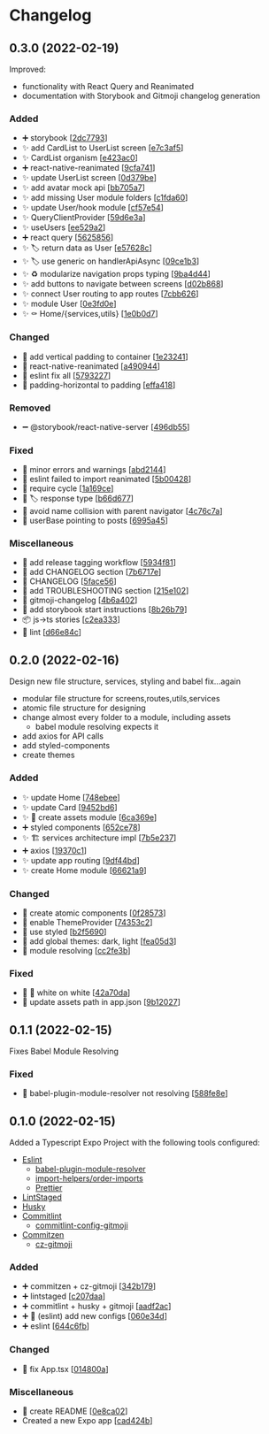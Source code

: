# Changelog

<a name="0.3.0"></a>
## 0.3.0 (2022-02-19)

Improved:
 - functionality with React Query and Reanimated
 - documentation with Storybook and Gitmoji changelog generation

### Added

- ➕ storybook [[2dc7793](https://github.com/thlmenezes/grocery-price-watch/commit/2dc77931daa5a19398c2ee6b236919de147c444b)]
- ✨ add CardList to UserList screen [[e7c3af5](https://github.com/thlmenezes/grocery-price-watch/commit/e7c3af58649b3977821d0dec3241d67b5ceb2512)]
- ✨ CardList organism [[e423ac0](https://github.com/thlmenezes/grocery-price-watch/commit/e423ac00e73514284f18263a9f866304ddc9bb9e)]
- ➕ react-native-reanimated [[9cfa741](https://github.com/thlmenezes/grocery-price-watch/commit/9cfa7414c49dd8302fba906a67e7b706c36c0a2d)]
- ✨ update UserList screen [[0d379be](https://github.com/thlmenezes/grocery-price-watch/commit/0d379be114827211adb591e1f3fe4ba33569ad60)]
- ✨ add avatar mock api [[bb705a7](https://github.com/thlmenezes/grocery-price-watch/commit/bb705a772b93bad7491f642c115a8d86ac997644)]
- ✨ add missing User module folders [[c1fda60](https://github.com/thlmenezes/grocery-price-watch/commit/c1fda606aa1c66adfb08184bb3741e52759e9041)]
- ✨ update User/hook module [[cf57e54](https://github.com/thlmenezes/grocery-price-watch/commit/cf57e5409f1513692df3b3a66a88217ba24d3c2a)]
- ✨ QueryClientProvider [[59d6e3a](https://github.com/thlmenezes/grocery-price-watch/commit/59d6e3ab6837d1ceafafc3b6a3148b83ada225b8)]
- ✨ useUsers [[ee529a2](https://github.com/thlmenezes/grocery-price-watch/commit/ee529a22c6edb87617a547e095745d25c1a5b7a2)]
- ➕ react query [[5625856](https://github.com/thlmenezes/grocery-price-watch/commit/562585612b0fa303789d2ff4623622bcca159281)]
- ✨ 🏷️ return data as User [[e57628c](https://github.com/thlmenezes/grocery-price-watch/commit/e57628c4049aed406dd3f05b77460d7edc2bb546)]
- ✨ 🏷️ use generic on handlerApiAsync [[09ce1b3](https://github.com/thlmenezes/grocery-price-watch/commit/09ce1b35adb211072620a579f906b90b13d01a17)]
- ✨ ♻️ modularize navigation props typing [[9ba4d44](https://github.com/thlmenezes/grocery-price-watch/commit/9ba4d446c8f4c87872d6a82acbbd6110665d5595)]
- ✨ add buttons to navigate between screens [[d02b868](https://github.com/thlmenezes/grocery-price-watch/commit/d02b86826cc9cbedbfa209f6be23f4cb5b7e4eca)]
- ✨ connect User routing to app routes [[7cbb626](https://github.com/thlmenezes/grocery-price-watch/commit/7cbb626171a71dbdc284db528e3cedf8b1ec69d2)]
- ✨ module User [[0e3fd0e](https://github.com/thlmenezes/grocery-price-watch/commit/0e3fd0ecf651c94175cd31b749dbc80feeb06322)]
- ✨ ⚰️ Home/{services,utils} [[1e0b0d7](https://github.com/thlmenezes/grocery-price-watch/commit/1e0b0d7438eaf493741762962b86a8d0301ecc3e)]

### Changed

- 💄 add vertical padding to container [[1e23241](https://github.com/thlmenezes/grocery-price-watch/commit/1e2324128e3bd20281cc25f72961eaf638d08f20)]
- 🔧 react-native-reanimated [[a490944](https://github.com/thlmenezes/grocery-price-watch/commit/a49094495238a930c2e1a5c5eace7094d18f0f0c)]
- 🚨 eslint fix all [[5793227](https://github.com/thlmenezes/grocery-price-watch/commit/57932270505ed538b22922250b7f04263d488bab)]
- 💄 padding-horizontal to padding [[effa418](https://github.com/thlmenezes/grocery-price-watch/commit/effa418e1c3736aab69b366653e54100a0613856)]

### Removed

- ➖ @storybook/react-native-server [[496db55](https://github.com/thlmenezes/grocery-price-watch/commit/496db555ba08a8c81028024095988181e3c14e48)]

### Fixed

- 🐛 minor errors and warnings [[abd2144](https://github.com/thlmenezes/grocery-price-watch/commit/abd21444b520a354e48076ef34d4b71bc0d627e5)]
- 🐛 eslint failed to import reanimated [[5b00428](https://github.com/thlmenezes/grocery-price-watch/commit/5b00428aa8e724b4b6148b0a053b2b820a106971)]
- 🐛 require cycle [[1a169ce](https://github.com/thlmenezes/grocery-price-watch/commit/1a169ced89bf8fd37ac811acd1d6f530dced0278)]
- 🐛 🏷️ response type [[b66d677](https://github.com/thlmenezes/grocery-price-watch/commit/b66d677595958846188c706a72524cc7609f4953)]
- 🐛 avoid name collision with parent navigator [[4c76c7a](https://github.com/thlmenezes/grocery-price-watch/commit/4c76c7a5aaee70fa40077b5d4a1b983d7e755700)]
- 🐛 userBase pointing to posts [[6995a45](https://github.com/thlmenezes/grocery-price-watch/commit/6995a456ad0d652e6c710f47e46e2eb0a2dfba6e)]

### Miscellaneous

- 📝 add release tagging workflow [[5934f81](https://github.com/thlmenezes/grocery-price-watch/commit/5934f812650468f51defd35af7bdc86e74120b66)]
- 📝 add CHANGELOG section [[7b6717e](https://github.com/thlmenezes/grocery-price-watch/commit/7b6717ee5ae6dd2380cbe926a688a85487f90237)]
- 📝 CHANGELOG [[5face56](https://github.com/thlmenezes/grocery-price-watch/commit/5face565bb535d85d42f20f332e7842a4d1b62e9)]
- 📝 add TROUBLESHOOTING section [[215e102](https://github.com/thlmenezes/grocery-price-watch/commit/215e102b9898e73d77e97f180dbc88721d626666)]
- 🔨 gitmoji-changelog [[4b6a402](https://github.com/thlmenezes/grocery-price-watch/commit/4b6a4020b4ea1a04a00360d564d4de915c80a69a)]
- 📝 add storybook start instructions [[8b26b79](https://github.com/thlmenezes/grocery-price-watch/commit/8b26b796bc9525a39a147d2bf2d0872d6d41e520)]
- 📦 js-&gt;ts stories [[c2ea333](https://github.com/thlmenezes/grocery-price-watch/commit/c2ea333de1602761d3df466c16a7eb1ce298a8ad)]
- 🔨 lint [[d66e84c](https://github.com/thlmenezes/grocery-price-watch/commit/d66e84cae69eccffb235cf6a3c96df918bc3c668)]


<a name="0.2.0"></a>
## 0.2.0 (2022-02-16)

Design new file structure, services, styling and babel fix...again
- modular file structure for screens,routes,utils,services
- atomic file structure for designing
- change almost every folder to a module, including assets
  - babel module resolving expects it
- add axios for API calls
- add styled-components
- create themes

### Added

- ✨ update Home [[748ebee](https://github.com/thlmenezes/grocery-price-watch/commit/748ebee3d4d10bc1bd80da32f1516f48cac6a460)]
- ✨ update Card [[9452bd6](https://github.com/thlmenezes/grocery-price-watch/commit/9452bd69ae1919d536ded4a72fd6847bbc4a7db7)]
- ✨ 🚚 create assets module [[6ca369e](https://github.com/thlmenezes/grocery-price-watch/commit/6ca369e2fb1fa8a3ded12ac860a1e4376c0b4edb)]
- ➕ styled components [[652ce78](https://github.com/thlmenezes/grocery-price-watch/commit/652ce78e148e941a226c93c880eafaffaae65bdf)]
- ✨ 🏗️ services architecture impl [[7b5e237](https://github.com/thlmenezes/grocery-price-watch/commit/7b5e2375da41ea792fc47204d3b6206ce21733b1)]
- ➕ axios [[19370c1](https://github.com/thlmenezes/grocery-price-watch/commit/19370c11d836be9ef32ddec554771332fc270e05)]
- ✨ update app routing [[9df44bd](https://github.com/thlmenezes/grocery-price-watch/commit/9df44bdf15e531c3b12717d13710d1690eea8b9e)]
- ✨ create Home module [[66621a9](https://github.com/thlmenezes/grocery-price-watch/commit/66621a9dd7eafe4ec643eca54079f91dc0b0091c)]

### Changed

- 💄 create atomic components [[0f28573](https://github.com/thlmenezes/grocery-price-watch/commit/0f28573aea72cf9fd5c7b406d3d942f350197b23)]
- 💄 enable ThemeProvider [[74353c2](https://github.com/thlmenezes/grocery-price-watch/commit/74353c2c6bec5817d3c982595e6b8cadcf05d7a5)]
- 💄 use styled [[b2f5690](https://github.com/thlmenezes/grocery-price-watch/commit/b2f56900412f6c58d07691d950fe3afa6b35b929)]
- 💄 add global themes: dark, light [[fea05d3](https://github.com/thlmenezes/grocery-price-watch/commit/fea05d362f6601f196ee5fa32285f31ac86be84d)]
- 🔧 module resolving [[cc2fe3b](https://github.com/thlmenezes/grocery-price-watch/commit/cc2fe3bdec67fc0b1de6b7f89f3abd32f88d0c4b)]

### Fixed

- 🐛 💄 white on white [[42a70da](https://github.com/thlmenezes/grocery-price-watch/commit/42a70da9874ac477fce3bd10353d1de623b4f707)]
- 🐛 update assets path in app.json [[9b12027](https://github.com/thlmenezes/grocery-price-watch/commit/9b12027124d6a4a123adce986af04e4200d56732)]


<a name="0.1.1"></a>
## 0.1.1 (2022-02-15)

Fixes Babel Module Resolving

### Fixed

- 🐛 babel-plugin-module-resolver not resolving [[588fe8e](https://github.com/thlmenezes/grocery-price-watch/commit/588fe8e1e9d6ee97e23161e8f2ea44d9541a75de)]


<a name="0.1.0"></a>
## 0.1.0 (2022-02-15)

Added a Typescript Expo Project with the following tools configured:
- [Eslint](https://eslint.org/)
  - [babel-plugin-module-resolver](https://www.npmjs.com/package/babel-plugin-module-resolver)
  - [import-helpers/order-imports
](https://github.com/Tibfib/eslint-plugin-import-helpers#readme)
  - [Prettier](https://prettier.io/)
- [LintStaged](https://www.npmjs.com/package/lint-staged)
- [Husky](https://typicode.github.io/husky/#/)
- [Commitlint](https://commitlint.js.org/#/)
  - [commitlint-config-gitmoji](https://www.npmjs.com/package/commitlint-config-gitmoji)
- [Commitzen](https://commitizen-tools.github.io/commitizen/)
  - [cz-gitmoji](https://github.com/Landish/cz-gitmoji)

### Added

- ➕ commitzen + cz-gitmoji [[342b179](https://github.com/thlmenezes/grocery-price-watch/commit/342b1790c0a163defce7e4c8201fec18e6da7968)]
- ➕ lintstaged [[c207daa](https://github.com/thlmenezes/grocery-price-watch/commit/c207daaca2584ffe3a315f105e766c07a044fe5a)]
- ➕ commitlint + husky + gitmoji [[aadf2ac](https://github.com/thlmenezes/grocery-price-watch/commit/aadf2acecca687ea65723b5dd37d0c47f9c61e0b)]
- ➕ 🔧 (eslint) add new configs [[060e34d](https://github.com/thlmenezes/grocery-price-watch/commit/060e34d29a4233454bb5ba59541511f89f267176)]
- ➕ eslint [[644c6fb](https://github.com/thlmenezes/grocery-price-watch/commit/644c6fb4550ee14fa0903b5eee2db79cab827796)]

### Changed

- 🚨 fix App.tsx [[014800a](https://github.com/thlmenezes/grocery-price-watch/commit/014800aeebf62ac72db3193447ae5539addaed3b)]

### Miscellaneous

- 📝 create README [[0e8ca02](https://github.com/thlmenezes/grocery-price-watch/commit/0e8ca02ad1733380971f496ad712235bd61214ec)]
-  Created a new Expo app [[cad424b](https://github.com/thlmenezes/grocery-price-watch/commit/cad424b938f3c3cb9c7304b3b736b3a0f2de04c9)]


